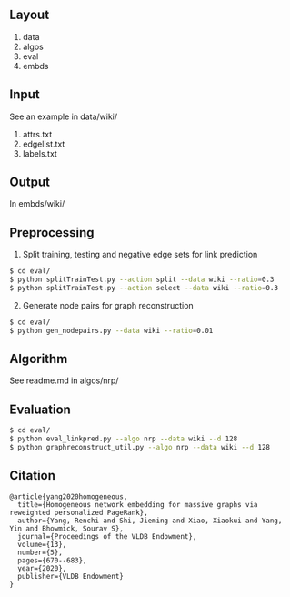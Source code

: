 ## Layout
1. data
2. algos
3. eval
4. embds

## Input
See an example in data/wiki/
1. attrs.txt
2. edgelist.txt
3. labels.txt

## Output
In embds/wiki/


## Preprocessing
1. Split training, testing and negative edge sets for link prediction
```sh
$ cd eval/
$ python splitTrainTest.py --action split --data wiki --ratio=0.3
$ python splitTrainTest.py --action select --data wiki --ratio=0.3
```
2. Generate node pairs for graph reconstruction
```sh
$ cd eval/
$ python gen_nodepairs.py --data wiki --ratio=0.01
```

## Algorithm
See readme.md in algos/nrp/

## Evaluation
```sh
$ cd eval/
$ python eval_linkpred.py --algo nrp --data wiki --d 128
$ python graphreconstruct_util.py --algo nrp --data wiki --d 128
```

## Citation
```
@article{yang2020homogeneous,
  title={Homogeneous network embedding for massive graphs via reweighted personalized PageRank},
  author={Yang, Renchi and Shi, Jieming and Xiao, Xiaokui and Yang, Yin and Bhowmick, Sourav S},
  journal={Proceedings of the VLDB Endowment},
  volume={13},
  number={5},
  pages={670--683},
  year={2020},
  publisher={VLDB Endowment}
}
```